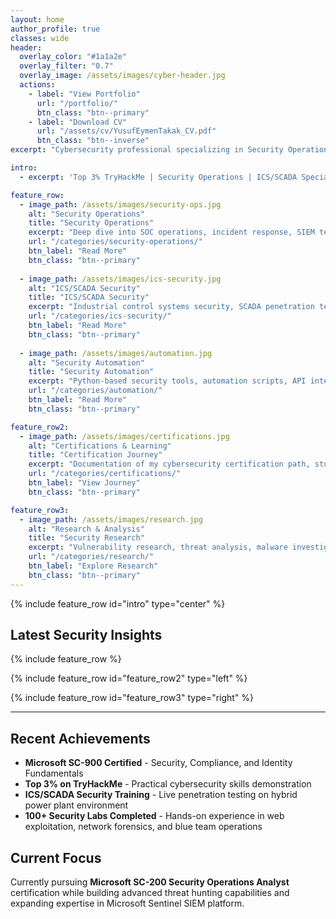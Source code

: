 ```yaml
---
layout: home
author_profile: true
classes: wide
header:
  overlay_color: "#1a1a2e"
  overlay_filter: "0.7"
  overlay_image: /assets/images/cyber-header.jpg
  actions:
    - label: "View Portfolio"
      url: "/portfolio/"
      btn_class: "btn--primary"
    - label: "Download CV"
      url: "/assets/cv/YusufEymenTakak_CV.pdf"
      btn_class: "btn--inverse"
excerpt: "Cybersecurity professional specializing in Security Operations, SCADA/ICS security, and automation development. Sharing insights on threat hunting, incident response, and security research."

intro:
  - excerpt: 'Top 3% TryHackMe | Security Operations | ICS/SCADA Specialist | Python Automation Developer'

feature_row:
  - image_path: /assets/images/security-ops.jpg
    alt: "Security Operations"
    title: "Security Operations"
    excerpt: "Deep dive into SOC operations, incident response, SIEM technologies, and threat hunting methodologies using Microsoft Sentinel and other enterprise tools."
    url: "/categories/security-operations/"
    btn_label: "Read More"
    btn_class: "btn--primary"
    
  - image_path: /assets/images/ics-security.jpg
    alt: "ICS/SCADA Security"
    title: "ICS/SCADA Security"
    excerpt: "Industrial control systems security, SCADA penetration testing, OT network analysis, and critical infrastructure protection insights."
    url: "/categories/ics-security/"
    btn_label: "Read More" 
    btn_class: "btn--primary"
    
  - image_path: /assets/images/automation.jpg
    alt: "Security Automation"
    title: "Security Automation"
    excerpt: "Python-based security tools, automation scripts, API integrations, and custom solutions for cybersecurity workflows and threat intelligence."
    url: "/categories/automation/"
    btn_label: "Read More"
    btn_class: "btn--primary"

feature_row2:
  - image_path: /assets/images/certifications.jpg
    alt: "Certifications & Learning"
    title: "Certification Journey"
    excerpt: "Documentation of my cybersecurity certification path, study guides, lab setups, and practical exercises for Microsoft security technologies."
    url: "/categories/certifications/"
    btn_label: "View Journey"
    btn_class: "btn--primary"

feature_row3:
  - image_path: /assets/images/research.jpg
    alt: "Research & Analysis"
    title: "Security Research"
    excerpt: "Vulnerability research, threat analysis, malware investigation, and security tool development with practical case studies."
    url: "/categories/research/"
    btn_label: "Explore Research"
    btn_class: "btn--primary"
---
```


{% include feature_row id="intro" type="center" %}

## Latest Security Insights

{% include feature_row %}

{% include feature_row id="feature_row2" type="left" %}

{% include feature_row id="feature_row3" type="right" %}

---

## Recent Achievements

- **Microsoft SC-900 Certified** - Security, Compliance, and Identity Fundamentals
- **Top 3% on TryHackMe** - Practical cybersecurity skills demonstration
- **ICS/SCADA Security Training** - Live penetration testing on hybrid power plant environment
- **100+ Security Labs Completed** - Hands-on experience in web exploitation, network forensics, and blue team operations

## Current Focus

Currently pursuing **Microsoft SC-200 Security Operations Analyst** certification while building advanced threat hunting capabilities and expanding expertise in Microsoft Sentinel SIEM platform.
